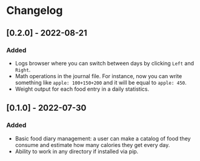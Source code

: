 # Changelog

<!-- ## [Unreleased] -->

## [0.2.0] - 2022-08-21

### Added

* Logs browser where you can switch between days by clicking `Left` and `Right`. 
* Math operations in the journal file. For instance, now you can write something like `apple: 100+150+200` and it will be equal to `apple: 450`.
* Weight output for each food entry in a daily statistics.

## [0.1.0] - 2022-07-30

### Added

* Basic food diary management: a user can make a catalog of food they consume and estimate how many calories they get every day.
* Ability to work in any directory if installed via pip.